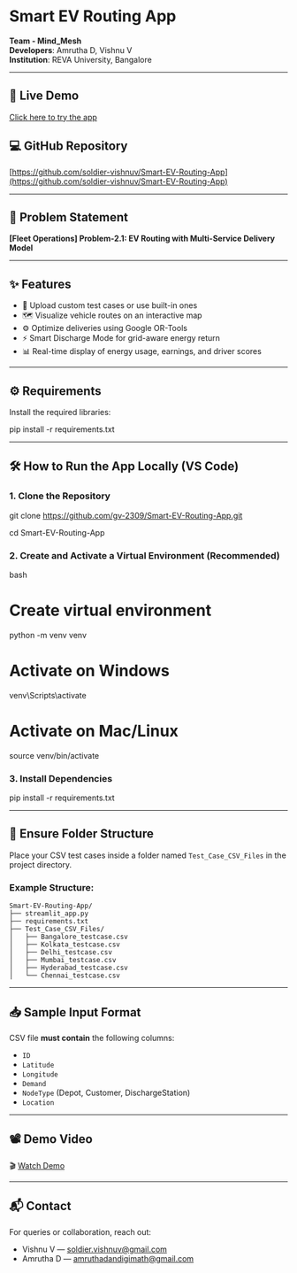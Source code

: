 # Smart EV Routing App

**Team - Mind_Mesh**  
**Developers**: Amrutha D, Vishnu V  
**Institution**: REVA University, Bangalore

---

## 🚀 Live Demo  
[Click here to try the app](https://smart-ev-routing-app.streamlit.app/)

## 💻 GitHub Repository  
[https://github.com/soldier-vishnuv/Smart-EV-Routing-App](https://github.com/soldier-vishnuv/Smart-EV-Routing-App)

---

## 🧠 Problem Statement  
**[Fleet Operations] Problem-2.1: EV Routing with Multi-Service Delivery Model**

---

## ✨ Features

- 📂 Upload custom test cases or use built-in ones
- 🗺️ Visualize vehicle routes on an interactive map
- ⚙️ Optimize deliveries using Google OR-Tools
- ⚡ Smart Discharge Mode for grid-aware energy return
- 📊 Real-time display of energy usage, earnings, and driver scores

---

## ⚙️ Requirements

Install the required libraries:


pip install -r requirements.txt


---

## 🛠️ How to Run the App Locally (VS Code)

### 1. Clone the Repository


git clone https://github.com/gv-2309/Smart-EV-Routing-App.git

cd Smart-EV-Routing-App


### 2. Create and Activate a Virtual Environment (Recommended)

bash
# Create virtual environment
python -m venv venv

# Activate on Windows
venv\Scripts\activate

# Activate on Mac/Linux
source venv/bin/activate


### 3. Install Dependencies


pip install -r requirements.txt


---

## 📁 Ensure Folder Structure

Place your CSV test cases inside a folder named `Test_Case_CSV_Files` in the project directory.

### Example Structure:

```
Smart-EV-Routing-App/
├── streamlit_app.py
├── requirements.txt
├── Test_Case_CSV_Files/
│   ├── Bangalore_testcase.csv
│   ├── Kolkata_testcase.csv
│   ├── Delhi_testcase.csv
│   ├── Mumbai_testcase.csv
│   ├── Hyderabad_testcase.csv
│   └── Chennai_testcase.csv
```

---

## 📥 Sample Input Format

CSV file **must contain** the following columns:

* `ID`
* `Latitude`
* `Longitude`
* `Demand`
* `NodeType` (Depot, Customer, DischargeStation)
* `Location`

---

## 📽️ Demo Video

🎬 [Watch Demo](https://tinyurl.com/hackotsav-2k25)

---

## 📬 Contact

For queries or collaboration, reach out:

* Vishnu V — [soldier.vishnuv@gmail.com](mailto:soldier.vishnuv@gmail.com)
* Amrutha D — [amruthadandigimath@gmail.com](mailto:amruthadandigimath@gmail.com)

```





